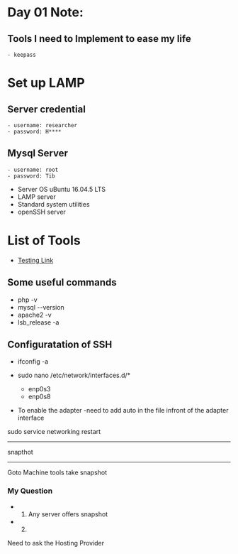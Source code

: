 # Day 01 Note:

## Tools I need to Implement to ease my life 
    - keepass

# Set up LAMP  
## Server credential 
    - username: researcher 
    - password: H****
## Mysql Server
    - username: root
    - password: Tib
 - Server OS  uBuntu 16.04.5 LTS 
 - LAMP server 
 - Standard system utilities 
 - openSSH server 

# List of Tools 

- [Testing Link](https://facebook.com)

## Some useful commands

- php -v 
- mysql --version 
- apache2 -v  
- lsb_release -a


## Configuratation of SSH 

- ifconfig -a 
- sudo nano /etc/network/interfaces.d/* 
    - enp0s3
    - enp0s8 

- To enable the adapter 
    -need to add auto in the file infront of the adapter interface




sudo service networking restart
***
snapthot
***
Goto Machine tools 
take snapshot

### My Question 
- 1. Any server offers snapshot 
- 2. 

Need to ask the Hosting Provider